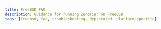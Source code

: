 ```yaml
---
title: FreeBSD FAQ
description: Guidance for running ZeroTier on FreeBSD
tags: [freebsd, faq, troubleshooting, deprecated. platform-specific]
---
```



